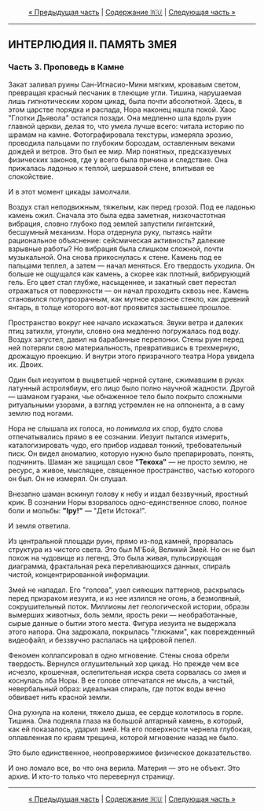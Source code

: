 <!-- НАВИГАЦИЯ -->
<p align="center">
  <a href="./02-chast-belyy-shum.md">&laquo; Предыдущая часть</a> | <a href="../../../README.md#ru">Содержание 🇷🇺</a> | <a href="./04-chast-aromat-grozy.md">Следующая часть &raquo;</a>
</p>
<hr>

## ИНТЕРЛЮДИЯ II. ПАМЯТЬ ЗМЕЯ
### Часть 3. Проповедь в Камне

Закат заливал руины Сан-Игнасио-Мини мягким, кровавым светом, превращая красный песчаник в тлеющие угли. Тишина, нарушаемая лишь гипнотическим хором цикад, была почти абсолютной. Здесь, в этом царстве порядка и распада, Нора наконец нашла покой. Хаос "Глотки Дьявола" остался позади. Она медленно шла вдоль руин главной церкви, делая то, что умела лучше всего: читала историю по шрамам на камне. Фотографировала текстуры, измеряла эрозию, проводила пальцами по глубоким бороздам, оставленным веками дождей и ветров. Это был ее мир. Мир понятных, предсказуемых физических законов, где у всего была причина и следствие. Она прижалась ладонью к теплой, шершавой стене, впитывая ее спокойствие.

И в этот момент цикады замолчали.

Воздух стал неподвижным, тяжелым, как перед грозой. Под ее ладонью камень ожил. Сначала это была едва заметная, низкочастотная вибрация, словно глубоко под землей запустили гигантский, бесшумный механизм. Нора отдернула руку, пытаясь найти рациональное объяснение: сейсмическая активность? далекие взрывные работы? Но вибрация была слишком сложной, почти музыкальной. Она снова прикоснулась к стене. Камень под ее пальцами теплел, а затем — начал меняться. Его твердость уходила. Он больше не ощущался как камень, а скорее как плотный, вибрирующий гель. Его цвет стал глубже, насыщеннее, и закатный свет перестал отражаться от поверхности — он начал проходить сквозь нее. Камень становился полупрозрачным, как мутное красное стекло, как древний янтарь, в толще которого вот-вот проявится застывшее прошлое.

Пространство вокруг нее начало искажаться. Звуки ветра и далеких птиц затихли, утонули, словно она медленно погружалась под воду. Воздух загустел, давил на барабанные перепонки. Стены руин перед ней потеряли свою материальность, превратившись в трехмерную, дрожащую проекцию. И внутри этого призрачного театра Нора увидела их. Двоих.

Один был иезуитом в выцветшей черной сутане, сжимавшим в руках латунный астролябиум, его лицо было полно научной жадности. Другой — шаманом гуарани, чье обнаженное тело было покрыто сложными ритуальными узорами, а взгляд устремлен не на оппонента, а в саму землю под ногами.

Нора не слышала их голоса, но *понимала* их спор, будто слова отпечатывались прямо в ее сознании. Иезуит пытался измерить, каталогизировать чудо, его прибор издавал тонкий, требовательный писк. Он видел аномалию, которую нужно было препарировать, понять, подчинить. Шаман же защищал свое **"Текоха"** — не просто землю, не ресурс, а живое, мыслящее, священное пространство, частью которого он был. Он не измерял. Он слушал.

Внезапно шаман вскинул голову к небу и издал беззвучный, яростный крик. В сознании Норы взорвалось одно-единственное слово, полное боли и мольбы: **"Ipy!"** — "Дети Истока!".

И земля ответила.

Из центральной площади руин, прямо из-под камней, прорвалась структура из чистого света. Это был М'Бой, Великий Змей. Но он не был похож на чудовище из легенд. Это была живая, пульсирующая диаграмма, фрактальная река переливающихся данных, спираль чистой, концентрированной информации.

Змей не нападал. Его "голова", узел сияющих паттернов, раскрылась перед призраком иезуита, и из нее излился не огонь, а безмолвный, сокрушительный поток. Миллионы лет геологической истории, образы вымерших животных, боль земли, ярость реки — необработанные, сырые данные о бытии этого места. Фигура иезуита не выдержала этого напора. Она задрожала, покрылась "глюками", как поврежденный видеофайл, и беззвучно распалась на цифровой пепел.

Феномен коллапсировал в одно мгновение. Стены снова обрели твердость. Вернулся оглушительный хор цикад. Но прежде чем все исчезло, крошечная, ослепительная искра света сорвалась со змея и коснулась лба Норы. В ее голове отпечатался не мысль, а чистый, невербальный образ: идеальная спираль, где поток воды вечно обвивает нить красной земли.

Она рухнула на колени, тяжело дыша, ее сердце колотилось в горле. Тишина. Она подняла глаза на большой алтарный камень, в который, как ей показалось, ударил змей. На его поверхности чернела глубокая, оплавленная по краям трещина, которой мгновение назад не было.

Это было единственное, неопровержимое физическое доказательство.

И оно ломало все, во что она верила. Материя — это не объект. Это архив. И кто-то только что перевернул страницу.

<hr>
<p align="center">
  <a href="./02-chast-belyy-shum.md">&laquo; Предыдущая часть</a> | <a href="../../../README.md#ru">Содержание 🇷🇺</a> | <a href="./04-chast-aromat-grozy.md">Следующая часть &raquo;</a>
</p>